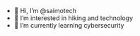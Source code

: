 - 👋 Hi, I’m @saimotech
- 👀 I’m interested in hiking and technology
- 🌱 I’m currently learning cybersecurity

<!---
saimotech/saimotech is a ✨ special ✨ repository because its `README.md` (this file) appears on your GitHub profile.
You can click the Preview link to take a look at your changes.
--->
